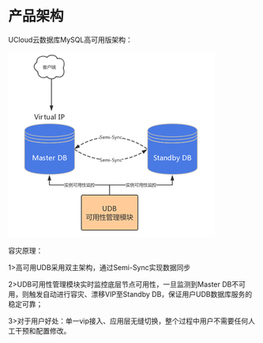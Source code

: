 # 产品架构

UCloud云数据库MySQL高可用版架构：

![image](/images/ha-mysql2020.png)

容灾原理：

1>高可用UDB采用双主架构，通过Semi-Sync实现数据同步

2>UDB可用性管理模块实时监控底层节点可用性，一旦监测到Master DB不可用，则触发自动进行容灾、漂移VIP至Standby DB，保证用户UDB数据库服务的稳定可靠；

3>对于用户好处：单一vip接入、应用层无缝切换，整个过程中用户不需要任何人工干预和配置修改。
